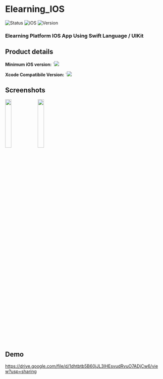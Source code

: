# Elearning_IOS

  

![Status](https://img.shields.io/badge/Status-ongoing-yellow.svg)
![iOS](https://img.shields.io/badge/IOS-15.0-blue.svg)
![Version](https://img.shields.io/badge/Version-1.0-green.svg)

  
### Elearning Platform IOS App Using Swift Language / UIKit

## Product details

**Minimum iOS version:** `![](https://img.shields.io/badge/-15.0-blue)

**Xcode Compatibile Version:** `![](https://img.shields.io/badge/-13.0-green)


## Screenshots


<img src="https://user-images.githubusercontent.com/83119823/196054845-55f2f9f2-8e77-4a21-859c-498fe63ad1cd.png" width=20% height=20%>&nbsp;<img src="https://user-images.githubusercontent.com/83119823/196054850-d1cc37dd-7411-46d5-9c12-26e0438d14d0.png" width=20% height=20%>



## Demo

https://drive.google.com/file/d/1dhtbtb5B60jJL3lHEsvudRvuO7ADjCw6/view?usp=sharing
